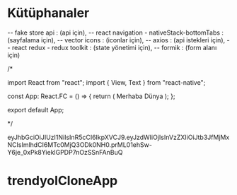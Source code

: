 # Kütüphanaler

-- fake store api : (api için),
-- react navigation - nativeStack-bottomTabs : (sayfalama için),
-- vector icons : (iconlar için),
-- axios : (api istekleri için),
-- react redux - redux toolkit : (state yönetimi için),
-- formik : (form alanı için)

/\*

import React from "react";
import { View, Text } from "react-native";

const App: React.FC = () => {
return (
<View>
<Text>Merhaba Dünya</Text>
</View>
);
};

export default App;

\*/

eyJhbGciOiJIUzI1NiIsInR5cCI6IkpXVCJ9.eyJzdWIiOjIsInVzZXIiOiJtb3JfMjMxNCIsImlhdCI6MTc0MjQ3ODk0NH0.prML01ehSw-Y6je_0xPk8YieklGPDP7nOzSSnFAnBuQ

# trendyolCloneApp
